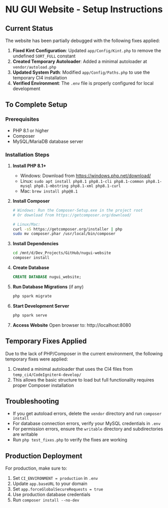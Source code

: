 # NU GUI Website - Setup Instructions

## Current Status

The website has been partially debugged with the following fixes applied:

1. **Fixed Kint Configuration**: Updated `app/Config/Kint.php` to remove the undefined `SORT_FULL` constant
2. **Created Temporary Autoloader**: Added a minimal autoloader at `vendor/autoload.php` 
3. **Updated System Path**: Modified `app/Config/Paths.php` to use the temporary CI4 installation
4. **Verified Environment**: The `.env` file is properly configured for local development

## To Complete Setup

### Prerequisites
- PHP 8.1 or higher
- Composer
- MySQL/MariaDB database server

### Installation Steps

1. **Install PHP 8.1+**
   - Windows: Download from https://windows.php.net/download/
   - Linux: `sudo apt install php8.1 php8.1-cli php8.1-common php8.1-mysql php8.1-mbstring php8.1-xml php8.1-curl`
   - Mac: `brew install php@8.1`

2. **Install Composer**
   ```bash
   # Windows: Run the Composer-Setup.exe in the project root
   # Or download from https://getcomposer.org/download/
   
   # Linux/Mac:
   curl -sS https://getcomposer.org/installer | php
   sudo mv composer.phar /usr/local/bin/composer
   ```

3. **Install Dependencies**
   ```bash
   cd /mnt/d/Dev_Projects/GitHub/nugui-website
   composer install
   ```

4. **Create Database**
   ```sql
   CREATE DATABASE nugui_website;
   ```

5. **Run Database Migrations** (if any)
   ```bash
   php spark migrate
   ```

6. **Start Development Server**
   ```bash
   php spark serve
   ```

7. **Access Website**
   Open browser to: http://localhost:8080

## Temporary Fixes Applied

Due to the lack of PHP/Composer in the current environment, the following temporary fixes were applied:

1. Created a minimal autoloader that uses the CI4 files from `temp_ci4/CodeIgniter4-develop/`
2. This allows the basic structure to load but full functionality requires proper Composer installation

## Troubleshooting

- If you get autoload errors, delete the `vendor` directory and run `composer install`
- For database connection errors, verify your MySQL credentials in `.env`
- For permission errors, ensure the `writable` directory and subdirectories are writable
- Run `php test_fixes.php` to verify the fixes are working

## Production Deployment

For production, make sure to:
1. Set `CI_ENVIRONMENT = production` in `.env`
2. Update `app.baseURL` to your domain
3. Set `app.forceGlobalSecureRequests = true`
4. Use production database credentials
5. Run `composer install --no-dev`